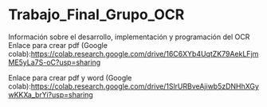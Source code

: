 # Trabajo_Final_Grupo_OCR
Información sobre el desarrollo, implementación y programación del OCR
Enlace para crear pdf (Google colab):https://colab.research.google.com/drive/16C6XYb4UqtZK79AekLFjmME5yLa7S-oC?usp=sharing


Enlace para crear pdf y word (Google colab):https://colab.research.google.com/drive/1SlrURBveAjiwb5zDNHhXGywKKXa_brYi?usp=sharing
